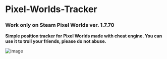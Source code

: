# Pixel-Worlds-Tracker
### Work only on Steam Pixel Worlds ver. 1.7.70
**Simple position tracker for Pixel Worlds made with cheat engine. You can use it to troll your friends, please do not abuse.**

![image](https://imgur.com/a/IaErsRY)

